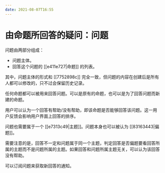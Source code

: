 ```yaml
---
date: 2021-08-07T16:55
---
```


# 由命题所回答的疑问：问题

问题由两部分组成：

-   问题主体。
-   回答这个问题的 [[e411e727|命题]] 的列表。

其中，问题主体的形式和 [[7752898c]] 完全一致，但问题的内容在创建后是所有人都可以修改的，只不过会保留历史记录。

任何命题都可以被用来回答问题。可以是原有的命题，也可以是为了回答问题而新建的命题。

用户可以认为一个回答有帮助/没有帮助，即该命题是否能够回答该问题。这一用户反馈会影响用户界面上回答的排序。

问题也需要属于一个 [[e7313c49|主题]]。问题本身也可以被认为 [[83163443|偏题]]。

需要注意的是，回答不一定和问题属于同一个主题，判定回答是否偏题要看回答所属的主题而不是问题所属的主题。如果回答和问题所属主题无关，可以认为该回答没有帮助。

可以订阅问题来获取新回答的通知。
